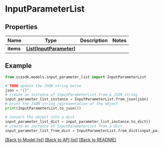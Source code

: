 # InputParameterList


## Properties

Name | Type | Description | Notes
------------ | ------------- | ------------- | -------------
**items** | [**List[InputParameter]**](InputParameter.md) |  | 

## Example

```python
from icasdk.models.input_parameter_list import InputParameterList

# TODO update the JSON string below
json = "{}"
# create an instance of InputParameterList from a JSON string
input_parameter_list_instance = InputParameterList.from_json(json)
# print the JSON string representation of the object
print(InputParameterList.to_json())

# convert the object into a dict
input_parameter_list_dict = input_parameter_list_instance.to_dict()
# create an instance of InputParameterList from a dict
input_parameter_list_from_dict = InputParameterList.from_dict(input_parameter_list_dict)
```
[[Back to Model list]](../README.md#documentation-for-models) [[Back to API list]](../README.md#documentation-for-api-endpoints) [[Back to README]](../README.md)


